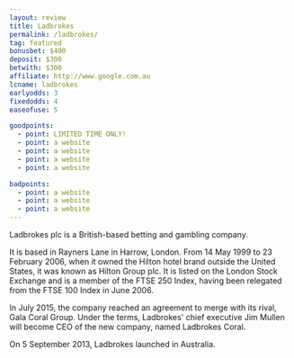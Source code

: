 ```yaml
---
layout: review
title: Ladbrokes
permalink: /ladbrokes/
tag: featured
bonusbet: $400
deposit: $300
betwith: $300
affiliate: http://www.google.com.au
lcname: ladbrokes
earlyodds: 3
fixedodds: 4
easeofuse: 5

goodpoints:
  - point: LIMITED TIME ONLY!
  - point: a website
  - point: a website
  - point: a website
  - point: a website

badpoints:
  - point: a website
  - point: a website
  - point: a website
---
```


Ladbrokes plc is a British-based betting and gambling company. 

It is based in Rayners Lane in Harrow, London. From 14 May 1999 to 23 February 2006, when it owned the Hilton hotel brand outside the United States, it was known as Hilton Group plc. It is listed on the London Stock Exchange and is a member of the FTSE 250 Index, having been relegated from the FTSE 100 Index in June 2006.

In July 2015, the company reached an agreement to merge with its rival, Gala Coral Group. Under the terms, Ladbrokes' chief executive Jim Mullen will become CEO of the new company, named Ladbrokes Coral.

On 5 September 2013, Ladbrokes launched in Australia.